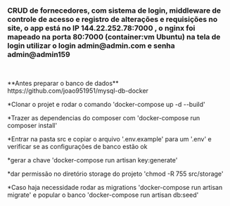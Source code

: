 <h3> CRUD de fornecedores, com sistema de login, middleware de controle de acesso e registro de alterações e requisições no site, o app está no IP 144.22.252.78:7000 , o nginx foi mapeado na porta 80:7000 (container:vm Ubuntu) na tela de login utilizar o login admin@admin.com e senha admin@admin159
</h5>
<br>
<p>**Antes preparar o banco de dados**  https://github.com/joao951951/mysql-db-docker </p>

<p>*Clonar o projet e rodar o comando 'docker-compose up -d --build'</p>
<p>*Trazer as dependencias do composer com 'docker-compose run composer install'</p>
<p>*Entrar na pasta src e copiar o arquivo '.env.example' para um '.env' e verificar se as configurações de banco estão ok</p>
<p>*gerar a chave 'docker-compose run artisan key:generate'</p>
<p>*dar permissão no diretório storage do projeto 'chmod -R 755 src/storage'</p>
<p>*Caso haja necessidade rodar as migrations 'docker-compose run artisan migrate' e popular o banco 'docker-compose run artisan db:seed'</p>
